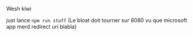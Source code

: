 Wesh kiwi

just lance `npm run stuff`
(Le bloat doit tourner sur 8080 vu que microsoft app merd redirect uri blabla)